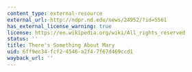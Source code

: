 ```yaml
---
content_type: external-resource
external_url: http://ndpr.nd.edu/news/24952/?id=5561
has_external_license_warning: true
license: https://en.wikipedia.org/wiki/All_rights_reserved
status: ''
title: There's Something About Mary
uid: 6ff9ec34-fcf2-4546-a2f4-7f67d469ccd1
wayback_url: ''
---
```

